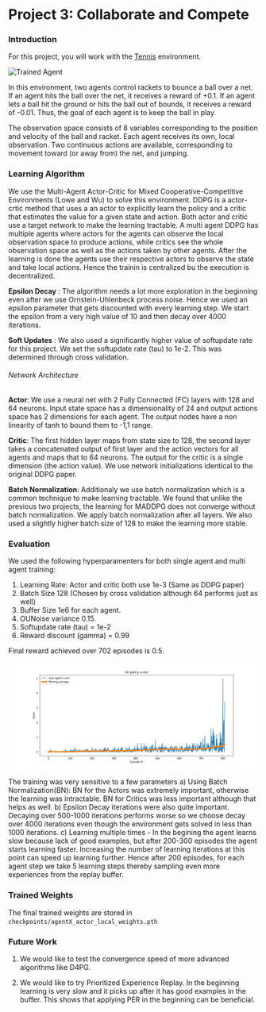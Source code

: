 [//]: # (Image References)

[image1]: https://github.com/choudharydhruv/deepRL-projects-udacity/blob/master/project3_collaborate_compete/plots/demo.gif "Trained Agent"

[image2]: https://github.com/choudharydhruv/deepRL-projects-udacity/blob/master/project3_collaborate_compete/plots/MADDPG_rewards.png

# Project 3: Collaborate and Compete

### Introduction

For this project, you will work with the [Tennis](https://github.com/Unity-Technologies/ml-agents/blob/master/docs/Learning-Environment-Examples.md#tennis) environment.

![Trained Agent][image1]

In this environment, two agents control rackets to bounce a ball over a net. If an agent hits the ball over the net, it receives a reward of +0.1.  If an agent lets a ball hit the ground or hits the ball out of bounds, it receives a reward of -0.01.  Thus, the goal of each agent is to keep the ball in play.

The observation space consists of 8 variables corresponding to the position and velocity of the ball and racket. Each agent receives its own, local observation.  Two continuous actions are available, corresponding to movement toward (or away from) the net, and jumping.

### Learning Algorithm

We use the Multi-Agent Actor-Critic for Mixed Cooperative-Competitive Environments (Lowe and Wu) to solve this environment. DDPG is a actor-crtic method that uses a an actor to explicitly learn the policy and a critic that estimates the value for a given state and action. Both actor and critic use a target network to make the learning tractable. A multi agent DDPG has multiple agents where actors for the agents can observe the local observation space to produce actions, while critics see the whole observation space as well as the actions taken by other agents. After the learning is done the agents use their respective actors to observe the state and take local actions. Hence the trainin is centralized bu the execution is decentralized.

**Epsilon Decay** : The algorithm needs a lot more exploration in the beginning even after we use Ornstein-Uhlenbeck process noise. Hence we used an epsilon parameter that gets discounted with every learning step. We start the epsilon from a very high value of 10 and then decay over 4000 iterations.

**Soft Updates** : We also used a significantly higher value of softupdate rate for this project. We set the softupdate rate (tau) to 1e-2. This was determined through cross validation.

###### Network Architecture

**Actor**: We use a neural net with 2 Fully Connected (FC) layers with 128 and 64 neurons. Input state space has a dimensionality of 24  and output actions space has 2 dimensions for each agent. The output nodes have a non linearity of tanh to bound them to -1,1 range.

**Critic**: The first hidden layer maps from state size to 128, the second layer takes a concatenated output of first layer and the action vectors for all agents and maps that to 64 neurons. The output for the critic is a single dimension (the action value). We use network initializations identical to the original DDPG paper.

**Batch Normalization**: Additionaly we use batch normalization which is a common technique to make learning tractable. We found that unlike the previous two projects, the learning for MADDPG does not converge without batch normalization. We apply batch normalization after all layers. We also used a slightly higher batch size of 128 to make the learning more stable.

### Evaluation

We used the following hyperparamenters for both single agent and multi agent training:

1. Learning Rate: Actor and critic both use 1e-3 (Same as DDPG paper)
2. Batch Size 128 (Chosen by cross validation although 64 performs just as well)
3. Buffer Size 1e6 for each agent.
4. OUNoise variance 0.15.
5. Softupdate rate (tau) = 1e-2
6. Reward discount (gamma) = 0.99

Final reward achieved over 702 episodes is 0.5.

![Plot of rewards][image2]

The training was very sensitive to a few parameters
a) Using Batch Normalization(BN):  BN for the Actors was extremely important, otherwise the learning was intractable. BN for Critics was less important although that helps as well.
b) Epsilon Decay iterations were also quite important. Decaying over 500-1000 iterations performs worse so we choose decay over 4000 iterations even though the environment gets solved in less than 1000 iterations.
c) Learning multiple times -  In the begining the agent learns slow because lack of good examples, but after 200-300 episodes the agent starts learning faster. Increasing the number of learning iterations at this point can speed up learning further. Hence after 200 episodes, for each agent step we take 5 learning steps thereby sampling even more experiences from the replay buffer. 


### Trained Weights

The final trained weights are stored in `checkpoints/agentX_actor_local_weights.pth`

### Future Work

1. We would like to test the convergence speed of more advanced algorithms like  D4PG.

2. We would like to try Prioritized Experience Replay. In the beginning learning is very slow and it picks up after it has good examples in the buffer. This shows that applying PER in the beginning can be beneficial.